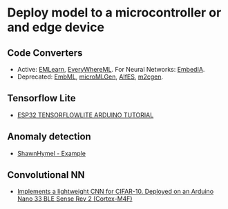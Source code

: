 # Deploy model to a microcontroller or and edge device

## Code Converters
* Active: [EMLearn](https://github.com/emlearn/emlearn), [EveryWhereML](https://github.com/eloquentarduino/everywhereml). For Neural Networks: [EmbedIA](https://github.com/Embed-ML/EmbedIA).
* Deprecated: [EmbML](https://github.com/lucastsutsui/EmbML), [microMLGen](https://github.com/eloquentarduino/micromlgen), [AIfES](https://github.com/Fraunhofer-IMS/AIfES_for_Arduino), [m2cgen](https://github.com/BayesWitnesses/m2cgen).

## Tensorflow Lite
* [ESP32 TENSORFLOWLITE ARDUINO TUTORIAL](https://www.youtube.com/watch?v=dEHGv-TEOl8)
## Anomaly detection
* [ShawnHymel - Example](https://github.com/ShawnHymel/tinyml-example-anomaly-detection/tree/master)

## Convolutional NN
* [Implements a lightweight CNN for CIFAR-10. Deployed on an Arduino Nano 33 BLE Sense Rev 2 (Cortex-M4F)](https://github.com/nathanwbailey/CIFAR10-Cortex-M4-TinyML?tab=readme-ov-file)
